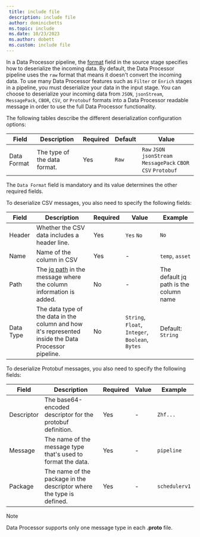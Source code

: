 ```yaml
---
 title: include file
 description: include file
 author: dominicbetts
 ms.topic: include
 ms.date: 10/23/2023
 ms.author: dobett
 ms.custom: include file
---
```


In a Data Processor pipeline, the [format](../process-data/concept-supported-formats.md) field in the source stage specifies how to deserialize the incoming data. By default, the Data Processor pipeline uses the `raw` format that means it doesn't convert the incoming data. To use many Data Processor features such as `Filter` or `Enrich` stages in a pipeline, you must deserialize your data in the input stage. You can choose to deserialize your incoming data from `JSON`, `jsonStream`, `MessagePack`, `CBOR`, `CSV`, or `Protobuf` formats into a Data Processor readable message in order to use the full Data Processor functionality.

The following tables describe the different deserialization configuration options:

| Field | Description | Required | Default | Value |
|---|---|---|---|---|
| Data Format | The type of the data format. | Yes | `Raw` | `Raw` `JSON` `jsonStream` `MessagePack` `CBOR` `CSV` `Protobuf` |

The `Data Format` field is mandatory and its value determines the other required fields.

To deserialize CSV messages, you also need to specify the following fields:

| Field | Description | Required | Value | Example |
|----|---|---|---|---|
| Header | Whether the CSV data includes a header line. | Yes | `Yes` `No` | `No` |
| Name | Name of the column in CSV | Yes | - | `temp`, `asset` |
| Path | The [jq path](../process-data/concept-jq-path.md) in the message where the column information is added. | No | - | The default jq path is the column name |
| Data Type | The data type of the data in the column and how it's represented inside the Data Processor pipeline. | No | `String`, `Float`, `Integer`, `Boolean`, `Bytes` | Default: `String` |

To deserialize Protobuf messages, you also need to specify the following fields:

| Field | Description | Required | Value | Example |
|---|---|---|---|---|
| Descriptor | The base64-encoded descriptor for the protobuf definition. | Yes | - | `Zhf...` |
| Message | The name of the message type that's used to format the data. | Yes | - | `pipeline` |
| Package | The name of the package in the descriptor where the type is defined. | Yes | - | `schedulerv1` |

> [!NOTE]
> Data Processor supports only one message type in each **.proto** file.
